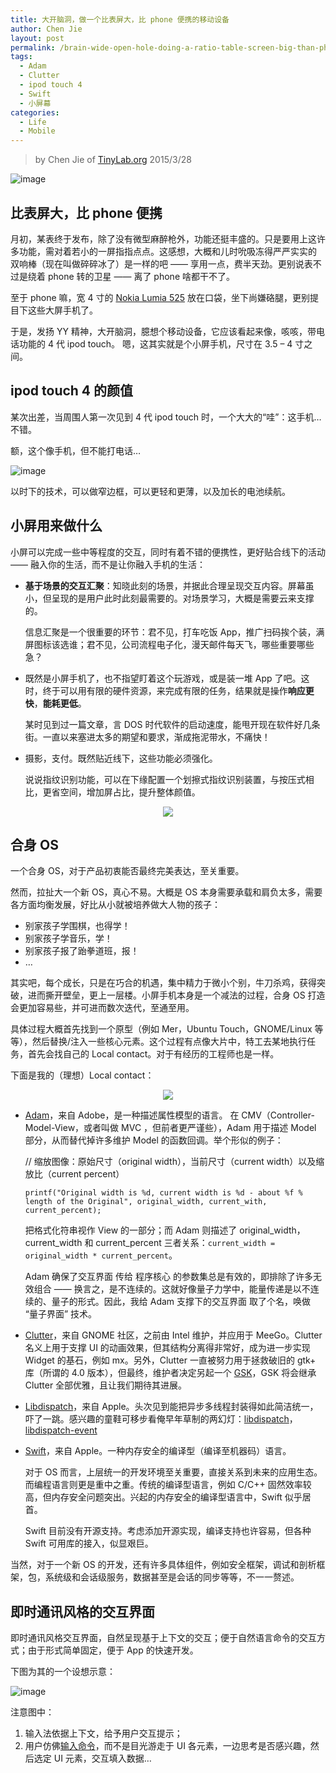 ```yaml
---
title: 大开脑洞，做一个比表屏大，比 phone 便携的移动设备
author: Chen Jie
layout: post
permalink: /brain-wide-open-hole-doing-a-ratio-table-screen-big-than-phone-portable-mobile-devices/
tags:
  - Adam
  - Clutter
  - ipod touch 4
  - Swift
  - 小屏幕
categories:
  - Life
  - Mobile
---
```


<!-- title: 大开脑洞，做一个比表屏大，比 phone 便携的移动设备 -->

<!-- %s/!\[image\](/&#038;\/wp-content\/uploads\/2015\/03\// -->

> by Chen Jie of [TinyLab.org][1]
> 2015/3/28

![image][2]


## 比表屏大，比 phone 便携

月初，某表终于发布，除了没有微型麻醉枪外，功能还挺丰盛的。只是要用上这许多功能，需对着若小的一屏指指点点。这感想，大概和儿时吮吸冻得严严实实的 双响棒（现在叫做碎碎冰了）是一样的吧 —— 享用一点，费半天劲。更别说表不过是绕着 phone 转的卫星 —— 离了 phone 啥都干不了。

至于 phone 嘛，宽 4 寸的 [Nokia Lumia 525][3] 放在口袋，坐下尚嫌硌腿，更别提目下这些大屏手机了。

于是，发扬 YY 精神，大开脑洞，臆想个移动设备，它应该看起来像，咳咳，带电话功能的 4 代 ipod touch。 嗯，这其实就是个小屏手机，尺寸在 3.5 &#8211; 4 寸之间。

## ipod touch 4 的颜值

某次出差，当周围人第一次见到 4 代 ipod touch 时，一个大大的“哇”：这手机&#8230;不错。

额，这个像手机，但不能打电话&#8230;

![image][4]

以时下的技术，可以做窄边框，可以更轻和更薄，以及加长的电池续航。

## 小屏用来做什么

小屏可以完成一些中等程度的交互，同时有着不错的便携性，更好贴合线下的活动 —— 融入你的生活，而不是让你融入手机的生活：

  * **基于场景的交互汇聚**：知晓此刻的场景，并据此合理呈现交互内容。屏幕虽小，但呈现的是用户此时此刻最需要的。对场景学习，大概是需要云来支撑的。

    信息汇聚是一个很重要的环节：君不见，打车吃饭 App，推广扫码挨个装，满屏图标该选谁；君不见，公司流程电子化，漫天邮件每天飞，哪些重要哪些急？

  * 既然是小屏手机了，也不指望盯着这个玩游戏，或是装一堆 App 了吧。这时，终于可以用有限的硬件资源，来完成有限的任务，结果就是操作**响应更快**，**能耗更低**。

    某时见到过一篇文章，言 DOS 时代软件的启动速度，能甩开现在软件好几条街。一直以来塞进太多的期望和要求，渐成拖泥带水，不痛快！

  * 摄影，支付。既然贴近线下，这些功能必须强化。

    说说指纹识别功能，可以在下缘配置一个划擦式指纹识别装置，与按压式相比，更省空间，增加屏占比，提升整体颜值。

<div style="text-align:center">
  <img src="/wp-content/uploads/2015/03/sp-fingerprint-pay.jpg" />
</div>

## 合身 OS

一个合身 OS，对于产品初衷能否最终完美表达，至关重要。

然而，拉扯大一个新 OS，真心不易。大概是 OS 本身需要承载和肩负太多，需要各方面均衡发展，好比从小就被培养做大人物的孩子：

  * 别家孩子学围棋，也得学！
  * 别家孩子学音乐，学！
  * 别家孩子报了跆拳道班，报！
  * &#8230;

其实吧，每个成长，只是在巧合的机遇，集中精力于微小个别，牛刀杀鸡，获得突破，进而撕开壁垒，更上一层楼。小屏手机本身是一个减法的过程，合身 OS 打造会更加容易些，并可进而数次迭代，至通至用。

具体过程大概首先找到一个原型（例如 Mer，Ubuntu Touch，GNOME/Linux 等等），然后替换/注入一些核心元素。这个过程有点像大片中，特工去某地执行任务，首先会找自己的 Local contact。对于有经历的工程师也是一样。

下面是我的（理想）Local contact：

<div style="text-align:center">
  <img src="/wp-content/uploads/2015/03/sp-building-blocks.jpg" />
</div>

  * [Adam][5]，来自 Adobe，是一种描述属性模型的语言。 在 CMV（Controller-Model-View，或者叫做 MVC ，但前者更严谨些），Adam 用于描述 Model 部分，从而替代掉许多维护 Model 的函数回调。举个形似的例子：

    // 缩放图像：原始尺寸（original width），当前尺寸（current width）以及缩放比（current percent）

    `printf("Original width is %d, current width is %d - about %f % length of the Original", original_width, current_with, current_percent);`

    把格式化符串视作 View 的一部分；而 Adam 则描述了 original\_width，current\_width 和 current_percent 三者关系：`current_width = original_width * current_percent`。

    Adam 确保了交互界面 传给 程序核心 的参数集总是有效的，即排除了许多无效组合 —— 换言之，是不连续的。这就好像量子力学中，能量传递是以不连续的、量子的形式。因此，我给 Adam 支撑下的交互界面 取了个名，唤做 “量子界面” 技术。

  * [Clutter][6]，来自 GNOME 社区，之前由 Intel 维护，并应用于 MeeGo。Clutter 名义上用于支撑 UI 的动画效果，但其结构分离得非常好，成为进一步实现 Widget 的基石，例如 mx。另外，Clutter 一直被努力用于拯救破旧的 gtk+ 库（所谓的 4.0 版本），但最终，维护者决定另起一个 [GSK][7]，GSK 将会继承 Clutter 全部优雅，且让我们期待其进展。

  * [Libdispatch][8]，来自 Apple。头次见到能把异步多线程封装得如此简洁统一，吓了一跳。感兴趣的童鞋可移步看俺早年草制的两幻灯：[libdispatch][9]，[libdispatch-event][10]

  * [Swift][11]，来自 Apple。一种内存安全的编译型（编译至机器码）语言。

    对于 OS 而言，上层统一的开发环境至关重要，直接关系到未来的应用生态。而编程语言则更是重中之重。传统的编译型语言，例如 C/C++ 固然效率较高，但内存安全问题突出。兴起的内存安全的编译型语言中，Swift 似乎居首。

    Swift 目前没有开源支持。考虑添加开源实现，编译支持也许容易，但各种 Swift 可用库的接入，似显艰巨。

当然，对于一个新 OS 的开发，还有许多具体组件，例如安全框架，调试和剖析框架，包，系统级和会话级服务，数据甚至是会话的同步等等，不一一赘述。

## 即时通讯风格的交互界面

即时通讯风格交互界面，自然呈现基于上下文的交互；便于自然语言命令的交互方式；由于形式简单固定，便于 App 的快速开发。

下图为其的一个设想示意：

![image][12]

注意图中：

  1. 输入法依据上下文，给予用户交互提示；
  2. 用户仿佛[输入命令][13]，而不是目光游走于 UI 各元素，一边思考是否感兴趣，然后选定 UI 元素，交互填入数据&#8230;





 [1]: http://tinylab.org
 [2]: /wp-content/uploads/2015/03/sp-head-pic.jpg
 [3]: http://www.microsoft.com/en/mobile/phone/lumia525/specifications/
 [4]: http://www.blogcdn.com/www.engadget.com/media/2010/09/ipodtouch2010hands3.jpg
 [5]: http://stlab.adobe.com/group__asl__overview.html
 [6]: https://blogs.gnome.org/clutter/
 [7]: https://www.bassi.io/articles/2014/07/29/guadec-2014-gsk/
 [8]: https://libdispatch.macosforge.org/
 [9]: https://github.com/cee1/cee1.archive/raw/master/documents/libdispatch.pdf
 [10]: https://github.com/cee1/cee1.archive/raw/master/documents/libdispatch-event.pdf
 [11]: https://developer.apple.com/swift/
 [12]: /wp-content/uploads/2015/03/sp-imstyle-HI.jpg
 [13]: /new-ui-design-im-style-cellphone-ui-intro/
